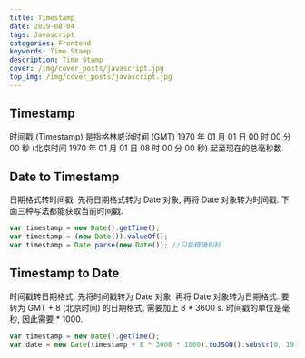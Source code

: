 ```yaml
---
title: Timestamp
date: 2019-08-04
tags: Javascript
categories: Frontend
keywords: Time Stamp
description: Time Stamp
cover: /img/cover_posts/javascript.jpg
top_img: /img/cover_posts/javascript.jpg
---
```

## Timestamp

时间戳 (Timestamp) 是指格林威治时间 (GMT) 1970 年 01 月 01 日 00 时 00 分 00 秒 (北京时间 1970 年 01 月 01 日 08 时 00 分 00 秒) 起至现在的总毫秒数.

## Date to Timestamp

日期格式转时间戳.
先将日期格式转为 Date 对象, 再将 Date 对象转为时间戳.
下面三种写法都能获取当前时间戳.

``` javascript
var timestamp = new Date().getTime();
var timestamp = (new Date()).valueOf();
var timestamp = Date.parse(new Date()); //只能精确到秒
```

## Timestamp to Date

时间戳转日期格式.
先将时间戳转为 Date 对象, 再将 Date 对象转为日期格式.
要转为 GMT + 8 (北京时间) 的日期格式, 需要加上 8 * 3600 s.
时间戳的单位是毫秒, 因此需要 * 1000.

``` javascript
var timestamp = new Date().getTime();
var date = new Date(timestamp + 8 * 3600 * 1000).toJSON().substr(0, 19).replace('T', ' ');
```
